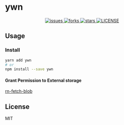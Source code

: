 # ywn


<p align="center">
  <a href="https://github.com/tuantvk/ywn/issues">
    <img src="https://img.shields.io/github/issues/tuantvk/ywn.svg" alt="issues" />
  </a>
  <a href="https://github.com/tuantvk/ywn">
    <img src="https://img.shields.io/github/forks/tuantvk/ywn.svg" alt="forks" />
  </a>
  <a href="https://github.com/tuantvk/ywn/">
    <img src="https://img.shields.io/github/stars/tuantvk/ywn.svg" alt="stars" />
  </a>
  <a href="https://github.com/tuantvk/ywn/blob/master/LICENSE">
    <img src="https://img.shields.io/github/license/tuantvk/ywn.svg" alt="LICENSE" />
  </a>
</p>


## Usage


### Install

```bash
yarn add ywn
# or
npm install --save ywn
```


#### Grant Permission to External storage

[rn-fetch-blob](https://github.com/joltup/rn-fetch-blob#readme)



## License

MIT